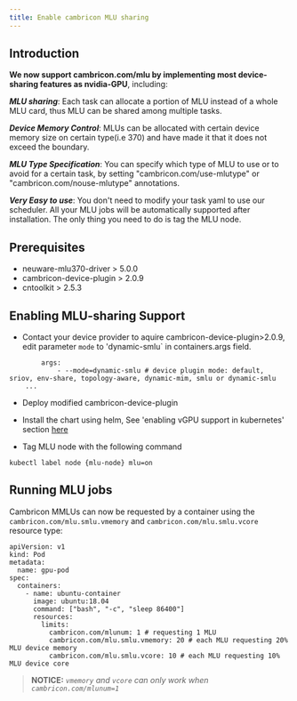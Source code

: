 ```yaml
---
title: Enable cambricon MLU sharing
---
```


## Introduction

**We now support cambricon.com/mlu by implementing most device-sharing features as nvidia-GPU**, including:

***MLU sharing***: Each task can allocate a portion of MLU instead of a whole MLU card, thus MLU can be shared among multiple tasks.

***Device Memory Control***: MLUs can be allocated with certain device memory size on certain type(i.e 370) and have made it that it does not exceed the boundary.

***MLU Type Specification***: You can specify which type of MLU to use or to avoid for a certain task, by setting "cambricon.com/use-mlutype" or "cambricon.com/nouse-mlutype" annotations. 

***Very Easy to use***: You don't need to modify your task yaml to use our scheduler. All your MLU jobs will be automatically supported after installation. The only thing you need to do is tag the MLU node.

## Prerequisites

* neuware-mlu370-driver > 5.0.0
* cambricon-device-plugin > 2.0.9
* cntoolkit > 2.5.3

## Enabling MLU-sharing Support

* Contact your device provider to aquire cambricon-device-plugin>2.0.9, edit parameter `mode` to 'dynamic-smlu` in containers.args field.

```
        args:
            - --mode=dynamic-smlu # device plugin mode: default, sriov, env-share, topology-aware, dynamic-mim, smlu or dynamic-smlu
	...
```

* Deploy modified cambricon-device-plugin

* Install the chart using helm, See 'enabling vGPU support in kubernetes' section [here](https://github.com/Project-HAMi/HAMi#enabling-vgpu-support-in-kubernetes)

* Tag MLU node with the following command
```
kubectl label node {mlu-node} mlu=on
```

## Running MLU jobs

Cambricon MMLUs can now be requested by a container
using the `cambricon.com/mlu.smlu.vmemory` and `cambricon.com/mlu.smlu.vcore` resource type:

```
apiVersion: v1
kind: Pod
metadata:
  name: gpu-pod
spec:
  containers:
    - name: ubuntu-container
      image: ubuntu:18.04
      command: ["bash", "-c", "sleep 86400"]
      resources:
        limits:
          cambricon.com/mlunum: 1 # requesting 1 MLU
          cambricon.com/mlu.smlu.vmemory: 20 # each MLU requesting 20% MLU device memory
          cambricon.com/mlu.smlu.vcore: 10 # each MLU requesting 10% MLU device core
```

> **NOTICE:** *`vmemory` and `vcore` can only work when `cambricon.com/mlunum=1`* 